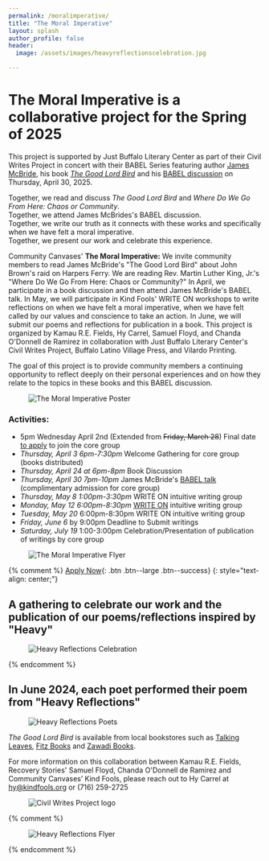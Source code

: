 ```yaml
---
permalink: /moralimperative/
title: "The Moral Imperative"
layout: splash
author_profile: false
header:
  image: /assets/images/heavyreflectionscelebration.jpg

---
```



# The Moral Imperative is a collaborative project for the Spring of 2025

This project is supported by Just Buffalo Literary Center as part
of their Civil Writes Project in concert with their BABEL Series
featuring author [James McBride](http://www.jamesmcbride.com), his book
[*The Good Lord Bird*](http://www.jamesmcbride.com/good-lord-bird/) and his [BABEL
discussion](https://www.justbuffalo.org/events/babel-james-mcbride-2025-04-30/)
on Thursday, April 30, 2025.

Together, we read and discuss *The Good Lord Bird* and *Where Do We Go From Here: Chaos or Community*.<br>
Together, we attend James McBrides's BABEL discussion.<br>
Together, we write our truth as it connects with these works and specifically when we have felt a moral imperative.<br>
Together, we present our work and celebrate this experience.<br>

Community Canvases' **The Moral Imperative:** We invite community members to read James McBride's "The Good Lord Bird" about John Brown's raid on Harpers Ferry. We are reading Rev. Martin Luther King, Jr.'s "Where Do We Go From Here: Chaos or Community?" In April, we participate in a book discussion and then attend James McBride's BABEL talk. In May, we will participate in Kind Fools' WRITE ON workshops to write reflections on when we have felt a moral imperative, when we have felt called by our values and conscience to take an action. In June, we will submit our poems and reflections for publication in a book. This project is organized by Kamau R.E. Fields, Hy Carrel, Samuel Floyd, and Chanda O'Donnell de Ramirez in collaboration with Just Buffalo Literary Center's Civil Writes Project, Buffalo Latino Village Press, and Vilardo Printing.

The goal of this project is to provide community members a continuing
opportunity to reflect deeply on their personal experiences and on how
they relate to the topics in these books and this BABEL discussion.

<figure style="max-width: 800px" class="align-center">
  <img src="/assets/images/themoralimperativeprograms.png"
   alt="The Moral Imperative Poster">
</figure>

### Activities:
- 5pm Wednesday April 2nd (Extended from ~~Friday, March 28~~) Final date [to apply](
https://docs.google.com/forms/d/e/1FAIpQLSd21gT-rH1Qd63xuL8rKxj39oObIdXfNNNI42MFRiCH_dUAfg/viewform
    ) to join the core group
- *Thursday, April 3 6pm-7:30pm* Welcome Gathering for core group (books distributed)
- *Thursday, April 24 at 6pm-8pm* Book Discussion
- *Thursday, April 30 7pm-10pm* James McBride's [BABEL talk](
    https://www.justbuffalo.org/events/babel-james-mcbride-2025-04-30/
   ) (complimentary admission for core group)
- *Thursday, May 8 1:00pm-3:30pm* WRITE ON intuitive writing group
- *Monday, May 12 6:00pm-8:30pm* [WRITE ON](/writeon/) intuitive writing group
- *Tuesday, May 20* 6:00pm-8:30pm WRITE ON intuitive writing group
- *Friday, June 6* by 9:00pm Deadline to Submit writings
- *Saturday, July 19* 1:00-3:00pm Celebration/Presentation of
   publication of writings by core group


<figure style="max-width: 800px" class="align-center">
  <img src="/assets/images/themoralimperativead.png"
   alt="The Moral Imperative Flyer">
</figure>

{% comment %}
[Apply Now](
https://docs.google.com/forms/d/e/1FAIpQLSd21gT-rH1Qd63xuL8rKxj39oObIdXfNNNI42MFRiCH_dUAfg/viewform
){: .btn .btn--large .btn--success}
{: style="text-align: center;"}

## A gathering to celebrate our work and the publication of our poems/reflections inspired by "Heavy"

<figure style="max-width: 1080px" class="align-center">
  <img src="/assets/images/heavyreflectionsgroup.jpg"
   alt="Heavy Reflections Celebration">
</figure>
{% endcomment %}

## In June 2024, each poet performed their poem from "Heavy Reflections"

<figure style="max-width: 1080px" class="align-center">
  <img src="/assets/images/heavyreflectionspoets.jpg"
   alt="Heavy Reflections Poets">
</figure>

*The Good Lord Bird* is available from local bookstores such as [Talking Leaves](https://www.tleavesbooks.com/search/site/heavy),
[Fitz Books](https://www.fitzbooks.net) and [Zawadi Books](https://www.facebook.com/zawadibooksbflo/).

For more information on this collaboration between Kamau R.E. Fields,
Recovery Stories' Samuel Floyd, Chanda O'Donnell de Ramirez
and Community Canvases’ Kind Fools, please reach out to Hy Carrel
at hy@kindfools.org or (716) 259-2725

<figure style="max-width: 599px" class="align-center">
  <img src="/assets/images/JB-Civil-Writes-fade-white-RECT_reduced.jpg"
   alt="Civil Writes Project logo">
</figure>

{% comment %}
<figure style="max-width: 1080px" class="align-center">
  <img src="/assets/images/Heavy-Reflections-IG.jpg"
   alt="Heavy Reflections Flyer">
</figure>

{% endcomment %}
